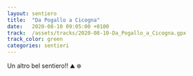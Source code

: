 ```yaml
---
layout: sentiero
title:  "Da Pogallo a Cicogna"
date:   2020-08-10 09:05:00 +0100
track:  /assets/tracks/2020-08-10-Da_Pogallo_a_Cicogna.gpx
track_color: green
categories: sentieri
---
```


Un altro bel sentiero!! :mountain: :snowflake: